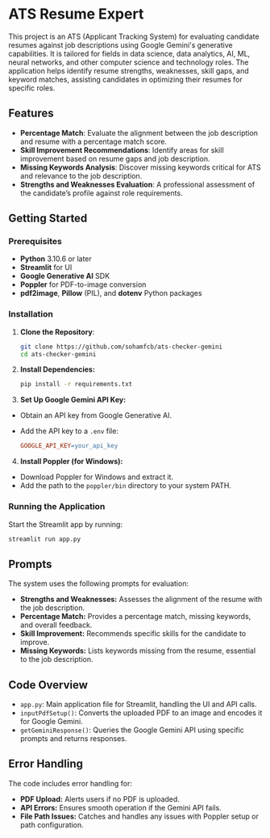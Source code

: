 # ATS Resume Expert

This project is an ATS (Applicant Tracking System) for evaluating candidate resumes against job descriptions using Google Gemini's generative capabilities. It is tailored for fields in data science, data analytics, AI, ML, neural networks, and other computer science and technology roles. The application helps identify resume strengths, weaknesses, skill gaps, and keyword matches, assisting candidates in optimizing their resumes for specific roles.

## Features

- **Percentage Match**: Evaluate the alignment between the job description and resume with a percentage match score.
- **Skill Improvement Recommendations**: Identify areas for skill improvement based on resume gaps and job description.
- **Missing Keywords Analysis**: Discover missing keywords critical for ATS and relevance to the job description.
- **Strengths and Weaknesses Evaluation**: A professional assessment of the candidate’s profile against role requirements.

## Getting Started

### Prerequisites

- **Python** 3.10.6 or later
- **Streamlit** for UI
- **Google Generative AI** SDK
- **Poppler** for PDF-to-image conversion
- **pdf2image**, **Pillow** (PIL), and **dotenv** Python packages

### Installation

1. **Clone the Repository**:
   ```bash
   git clone https://github.com/sohamfcb/ats-checker-gemini
   cd ats-checker-gemini

2. **Install Dependencies:**

   ```bash
   pip install -r requirements.txt

3. **Set Up Google Gemini API Key:**

- Obtain an API key from Google Generative AI.
- Add the API key to a `.env` file:

   ```makefile
  GOOGLE_API_KEY=your_api_key

4. **Install Poppler (for Windows):**
- Download Poppler for Windows and extract it.
- Add the path to the `poppler/bin` directory to your system PATH.

### Running the Application

Start the Streamlit app by running:

```bash
streamlit run app.py
```

## Prompts

The system uses the following prompts for evaluation:

- **Strengths and Weaknesses:** Assesses the alignment of the resume with the job description.
- **Percentage Match:** Provides a percentage match, missing keywords, and overall feedback.
- **Skill Improvement:** Recommends specific skills for the candidate to improve.
- **Missing Keywords:** Lists keywords missing from the resume, essential to the job description.

## Code Overview

- `app.py`: Main application file for Streamlit, handling the UI and API calls.
- `inputPdfSetup()`: Converts the uploaded PDF to an image and encodes it for Google Gemini.
- `getGeminiResponse()`: Queries the Google Gemini API using specific prompts and returns responses.

## Error Handling

The code includes error handling for:

- **PDF Upload:** Alerts users if no PDF is uploaded.
- **API Errors:** Ensures smooth operation if the Gemini API fails.
- **File Path Issues:** Catches and handles any issues with Poppler setup or path configuration.

